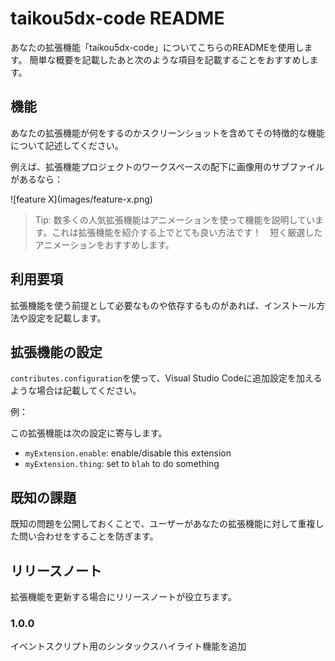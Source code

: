 # taikou5dx-code README

あなたの拡張機能「taikou5dx-code」についてこちらのREADMEを使用します。
簡単な概要を記載したあと次のような項目を記載することをおすすめします。

## 機能

あなたの拡張機能が何をするのかスクリーンショットを含めてその特徴的な機能について記述してください。

例えば、拡張機能プロジェクトのワークスペースの配下に画像用のサブファイルがあるなら：

\!\[feature X\]\(images/feature-x.png\)

> Tip: 数多くの人気拡張機能はアニメーションを使って機能を説明しています。これは拡張機能を紹介する上でとても良い方法です！　短く厳選したアニメーションをおすすめします。

## 利用要項

拡張機能を使う前提として必要なものや依存するものがあれば、インストール方法や設定を記載します。

## 拡張機能の設定

`contributes.configuration`を使って、Visual Studio Codeに追加設定を加えるような場合は記載してください。

例：

この拡張機能は次の設定に寄与します。

* `myExtension.enable`: enable/disable this extension
* `myExtension.thing`: set to `blah` to do something

## 既知の課題

既知の問題を公開しておくことで、ユーザーがあなたの拡張機能に対して重複した問い合わせをすることを防ぎます。

## リリースノート

拡張機能を更新する場合にリリースノートが役立ちます。

### 1.0.0

イベントスクリプト用のシンタックスハイライト機能を追加
